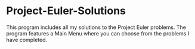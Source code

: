 # Project-Euler-Solutions

This program includes all my solutions to the Project Euler problems. The program features a Main Menu where you can choose from the problems I have completed.
